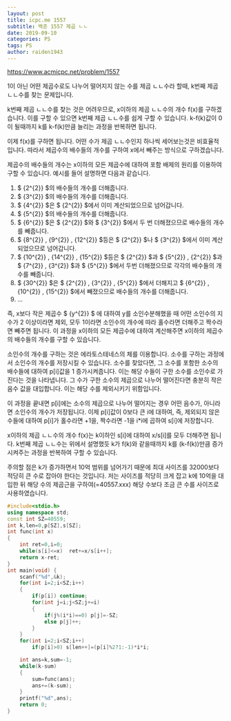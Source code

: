 ```yaml
---
layout: post
title: icpc.me 1557
subtitle: 백준 1557 제곱 ㄴㄴ
date: 2019-09-10
categories: PS
tags: PS
author: raiden1943
---
```


<https://www.acmicpc.net/problem/1557>

1이 아닌 어떤 제곱수로도 나누어 떨어지지 않는 수를 제곱 ㄴㄴ수라 할때, k번째 제곱 ㄴㄴ수를 찾는 문제입니다.

k번째 제곱 ㄴㄴ수를 찾는 것은 어려우므로, x이하의 제곱 ㄴㄴ수의 개수 f(x)를 구하겠습니다. 이를 구할 수 있으면 k번째 제곱 ㄴㄴ수를 쉽게 구할 수 있습니다. k-f(k)값이 0이 될때까지 k를 k-f(k)만큼 늘리는 과정을 반복하면 됩니다.

이제 f(x)를 구하면 됩니다. 어떤 수가 제곱 ㄴㄴ수인지 하나씩 세어보는것은 비효율적입니다. 따라서 제곱수의 배수들의 개수를 구하여 x에서 빼주는 방식으로 구하겠습니다.

제곱수의 배수들의 개수는 x이하의 모든 제곱수에 대하여 포함 배제의 원리를 이용하여 구할 수 있습니다. 예시를 들어 설명하면 다음과 같습니다.

1. $ {2^{2}} $의 배수들의 개수를 더해줍니다.
2. $ {3^{2}} $의 배수들의 개수를 더해줍니다.
3. $ {4^{2}} $은 $ {2^{2}} $에서 이미 계산되었으므로 넘어갑니다.
4. $ {5^{2}} $의 배수들의 개수를 더해줍니다.
5. $ {6^{2}} $은 $ {2^{2}} $와 $ {3^{2}} $에서 두 번 더해졌으므로 배수들의 개수를 빼줍니다.
6. $ {8^{2}} $,$ {9^{2}} $,$ {12^{2}} $등은 $ {2^{2}} $나 $ {3^{2}} $에서 이미 계산되었으므로 넘어갑니다.
7. $ {10^{2}} $,$ {14^{2}} $,$ {15^{2}} $등은 $ {2^{2}} $과 $ {5^{2}} $,$ {2^{2}} $과 $ {7^{2}} $,$ {3^{2}} $과 $ {5^{2}} $에서 두번 더해졌으므로 각각의 배수들의 개수를 빼줍니다.
8. $ {30^{2}} $은 $ {2^{2}} $,$ {3^{2}} $,$ {5^{2}} $에서 더해지고 $ {6^{2}} $,$ {10^{2}} $,$ {15^{2}} $에서 빼졌으므로 배수들의 개수를 더해줍니다.
9. ...

즉, x보다 작은 제곱수 $ {y^{2}} $ 에 대하여 y를 소인수분해했을 때 어떤 소인수의 지수가 2 이상이라면 제외, 모두 1이라면 소인수의 개수에 따라 홀수라면 더해주고 짝수라면 빼주면 됩니다. 이 과정을 x이하의 모든 제곱수에 대하여 계산해주면 x이하의 제곱수의 배수들의 개수를 구할 수 있습니다.

소인수의 개수를 구하는 것은 에라토스테네스의 체를 이용합니다. 소수를 구하는 과정에서 소인수의 개수를 저장시킬 수 있습니다. 소수를 찾았다면, 그 소수를 포함한 소수의 배수들에 대하여 p[i]값을 1 증가시켜줍니다. 이는 해당 수들이 구한 소수를 소인수로 가진다는 것을 나타냅니다. 그 수가 구한 소수의 제곱으로 나누어 떨어진다면 충분히 작은 음수 값을 대입합니다. 이는 해당 수를 제외시키기 위함입니다.

이 과정을 끝내면 p[i]에는 소수의 제곱으로 나누어 떨어지는 경우 어떤 음수가, 아니라면 소인수의 개수가 저장됩니다. 이제 p[i]값이 0보다 큰 i에 대하여, 즉, 제외되지 않은 수들에 대하여 p[i]가 홀수라면 +1을, 짝수라면 -1을 i*i에 곱하여 s[i]에 저장합니다.

x이하의 제곱 ㄴㄴ수의 개수 f(x)는 k이하인 s[i]에 대하여 x/s[i]를 모두 더해주면 됩니다. k번째 제곱 ㄴㄴ수는 위에서 설명했듯 k가 f(k)와 같을때까지 k를 (k-f(k))만큼 증가시켜주는 과정을 반복하여 구할 수 있습니다.

주의할 점은 k가 증가하면서 10억 범위를 넘어가기 때문에 최대 사이즈를 32000보다 적당히 큰 수로 잡아야 한다는 것입니다. 저는 사이즈를 적당히 크게 잡고 k에 10억을 대입한 뒤 해당 수의 제곱근을 구하여(=40557.xxx) 해당 수보다 조금 큰 수를 사이즈로 사용하였습니다.

```cpp
#include<stdio.h>
using namespace std;
const int SZ=40559;
int k,len=0,p[SZ],s[SZ];
int func(int x)
{
	int ret=0,i=0;
	while(s[i]<=x)	ret+=x/s[i++];
	return x-ret;
}
int main(void) {
	scanf("%d",&k);
	for(int i=2;i<SZ;i++)
	{
		if(p[i]) continue;
		for(int j=i;j<SZ;j+=i)
		{
			if(j%(i*i)==0) p[j]=-SZ;
			else p[j]++;
		}
	}
	for(int i=2;i<SZ;i++)
		if(p[i]>0) s[len++]=(p[i]%2?1:-1)*i*i;

	int ans=k,sum=-1;
	while(k-sum)
	{
		sum=func(ans);
		ans+=(k-sum);
	}
	printf("%d",ans);
	return 0;
}
```
